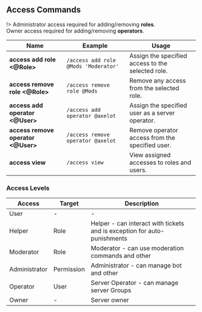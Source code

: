 ## Access Commands

!> <span class="admin">Administrator</span> access required for adding/removing **roles**.   
<span class="owner">Owner</span> access required for adding/removing **operators**.

Name                             | Example                             | Usage
-------------------------------- | ----------------------------------- | --------------------------
**access add role <@Role> <Access level>** | `/access add role @Mods 'Moderator'` | Assign the specified access to the selected role.
**access remove role <@Role>**   | `/access remove role @Mods`         | Remove any access from the selected role.
**access add operator <@User>**  | `/access add operator @axelot`      | Assign the specified user as a server operator.
**access remove operator <@User>** | `/access remove operator @axelot` | Remove operator access from the specified user.
**access view**                  | `/access view`                      | View assigned accesses to roles and users.

### Access Levels

Access                                   | Target     | Description
---------------------------------------- | ---------- | -------------
User                                     | -          | -
<span class="helper">Helper</span>       | Role       | Helper - can interact with tickets and is exception for auto-punishments
<span class="mod">Moderator</span>       | Role       | Moderator - can use moderation commands and other
<span class="admin">Administrator</span> | Permission | Administrator - can manage bot and other
<span class="op">Operator</span>         | User       | Server Operator - can manage server Groups
<span class="owner">Owner</span>         | -          | Server owner
